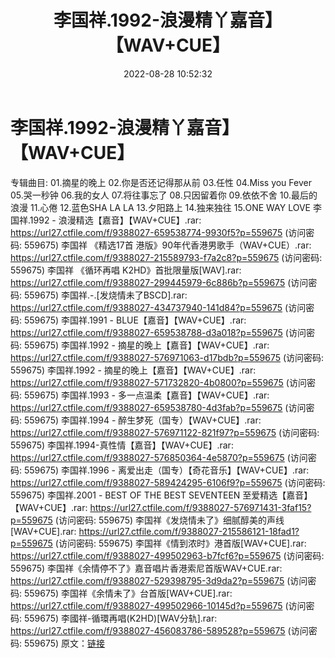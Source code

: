 ﻿---
title: 李国祥.1992-浪漫精丫嘉音】【WAV+CUE】
date: 2022-08-28 10:52:32
categories: WAV车载音乐、镜像
tags: 华语中文
---
# 李国祥.1992-浪漫精丫嘉音】【WAV+CUE】

专辑曲目:
01.摘星的晚上
02.你是否还记得那从前
03.任性
04.Miss you Fever
05.哭一秒钟
06.我的女人
07.将往事忘了
08.只因留着你
09.依依不舍
10.最后的浪漫
11.心倦
12.蓝色SHA LA LA
13.夕阳路上
14.独来独往
15.ONE WAY LOVE
李国祥.1992 - 浪漫精选【嘉音】【WAV+CUE】.rar: https://url27.ctfile.com/f/9388027-659538774-9930f5?p=559675
(访问密码: 559675)
李国祥 《精选17首 港版》90年代香港男歌手（WAV+CUE）.rar: https://url27.ctfile.com/f/9388027-215589793-f7a2c8?p=559675
(访问密码: 559675)
李国祥 《循环再唱 K2HD》首批限量版[WAV].rar: https://url27.ctfile.com/f/9388027-299445979-6c886b?p=559675
(访问密码: 559675)
李国祥.-.[发烧情未了BSCD].rar: https://url27.ctfile.com/f/9388027-434737940-141d84?p=559675
(访问密码: 559675)
李国祥.1991 - BLUE【嘉音】【WAV+CUE】.rar: https://url27.ctfile.com/f/9388027-659538788-d3a018?p=559675
(访问密码: 559675)
李国祥.1992 - 摘星的晚上【嘉音】【WAV+CUE】.rar: https://url27.ctfile.com/f/9388027-576971063-d17bdb?p=559675
(访问密码: 559675)
李国祥.1992 - 摘星的晚上【嘉音】【WAV+CUE】.rar: https://url27.ctfile.com/f/9388027-571732820-4b0800?p=559675
(访问密码: 559675)
李国祥.1993 - 多一点温柔【嘉音】【WAV+CUE】.rar: https://url27.ctfile.com/f/9388027-659538780-4d3fab?p=559675
(访问密码: 559675)
李国祥.1994 - 醉生梦死（国专）【WAV+CUE】.rar: https://url27.ctfile.com/f/9388027-576971122-821f97?p=559675
(访问密码: 559675)
李国祥.1994-真性情【嘉音】【WAV+CUE】.rar: https://url27.ctfile.com/f/9388027-576850364-4e5870?p=559675
(访问密码: 559675)
李国祥.1996 - 离爱出走（国专）【奇花音乐】【WAV+CUE】.rar: https://url27.ctfile.com/f/9388027-589424295-6106f9?p=559675
(访问密码: 559675)
李国祥.2001 - BEST OF THE BEST SEVENTEEN 至爱精选【嘉音】【WAV+CUE】.rar:
https://url27.ctfile.com/f/9388027-576971431-3faf15?p=559675
(访问密码: 559675)
李国祥《发烧情未了》细腻醇美的声线[WAV+CUE].rar: https://url27.ctfile.com/f/9388027-215586121-18fad1?p=559675
(访问密码: 559675)
李国祥《情到浓时》港首版[WAV+CUE].rar: https://url27.ctfile.com/f/9388027-499502963-b7fcf6?p=559675
(访问密码: 559675)
李国祥《余情停不了》嘉音唱片香港索尼首版WAV+CUE.rar: https://url27.ctfile.com/f/9388027-529398795-3d9da2?p=559675
(访问密码: 559675)
李国祥《余情未了》台首版[WAV+CUE].rar: https://url27.ctfile.com/f/9388027-499502966-10145d?p=559675
(访问密码: 559675)
李國祥-循環再唱(K2HD)[WAV分轨].rar: https://url27.ctfile.com/f/9388027-456083786-589528?p=559675
(访问密码: 559675)
原文：[链接](https://blog.sina.com.cn/s/blog_1647c7e7601030z3n.html)